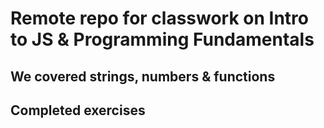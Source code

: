# Remote repo for classwork on Intro to JS & Programming Fundamentals

## We covered strings, numbers & functions

## Completed exercises